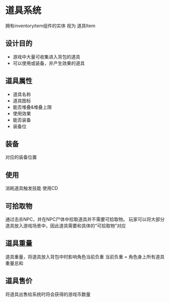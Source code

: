 # 道具系统

拥有inventoryitem组件的实体 视为 道具Item

## 设计目的

- 游戏中大量可收集进入背包的道具
- 可以使用或装备，并产生效果的道具

## 道具属性

- 道具名称
- 道具图标
- 能否堆叠&堆叠上限
- 使用效果
- 能否装备
- 装备位

## 装备

对应的装备位置

## 使用
消耗道具触发技能
使用CD

## 可拾取物

通过击杀NPC，并在NPC尸体中拾取道具并不需要可拾取物。
玩家可以将大部分道具放入游戏场景中，因此道具需要和具体的“可拾取物”对应

## 道具重量

道具重量，将道具放入背包中时影响角色当前负重
当前负重 = 角色身上所有道具重量总和

## 道具售价

将道具出售给系统时将会获得的游戏币数量